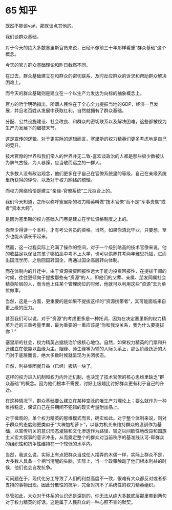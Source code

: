 

# 65 知乎

既然不能谈чай，那就谈点其他的。

我们谈群众基础。

对于今天的绝大多数塞里斯官员来说，已经不像前三十年那样看重“群众基础”这个概念。

今天的官方群众基础理论和昨日截然不同。

在过去，群众基础建立在和群众的密切联系、及时反应群众的诉求和帮助群众解决困难上。

而今天的群众基础则是建立在一个以生产力发达为向标的抽象概念上。

官方的哲学明确指出，所谓人民性在于全心全力提振当地的GDP，经济一旦发展，并且老百姓从发展中获取红利，自然就拥有了群众基础。

分配、公共设施建设、社会改良、和群众的密切联系以及解决困难，这些都被视为生产力发展下的细枝末节。

这是宣传的逻辑，对于更实际的逻辑而言，塞里斯的权力精英们更多考虑地是自己的竞升。

技术官僚的世界和我们常人的世界并无二致-喜欢谈政治的人都是那些极少数被认为脾气古怪，为人暴躁，应当敬而远之的一群人。

大多数人没有政治观念，他们更多在乎自己在官僚系统里的等级，自己在亲缘系统里所获得的评价，以及对于权力网络的梳理。

而权力网络恰恰是建立“亲缘-官僚系统”二元拟合上的。

我们今天知道，之所以称呼塞里斯的权力精英叫做“技术官僚”而不是“军事贵族”或者“资本大鳄”。

是因为塞里斯的权力基础入门卷是建立在学位资格制度之上的。

你至少得读一个本科，才有考公务员的资格。当然，如果你清北毕业，只要想，至少也能从镇长干起来。

然而，这一过程实际上充满了操作的空间，对于一个级别略高的技术官僚来说，他的收益足以保证其孩子哪怕高中考不上大学，也可以供养其考两年雅思托福，进而出国混学历，之后回国转国企，再通过国企高层转向体制。

而在体制内的升迁中，由于资源投资回报性远大于能力投资回报性，在提拔干部的时候，往往更倾向于提拔那些有“资源”的人，即他们的父辈、亲属、朋友同属社会精英阶层的人，而当他上任某个管理岗位的时候，他就可以利用这些“资源”去为单位做事。

当然，这是一方面，更重要的是如果不提拔这样的“资源携带者”，其可能面临来自更上级的压力。

甚至我们可以说，对于“资源”的考虑更多是一种托词，因为在决定塞里斯的权力精英升迁的三重考量里面，最为重要的一重应该是“你和我没关系，我为什么要提拔你？”

塞里斯的社会，权力精英占据统治阶级核心地位。自然，如果权力精英的门票和升迁建立在依靠以血缘为主，姻缘、师生缘等为辅的人际关系上，那么阶级跃迁的大门对于底层而言，绝大多数时候就呈现为关闭状态。

自然，利益集团就日益（已经）板结一块了。

这样的权力进入机制和权力内升迁机制，也决定了技术官僚的核心思维里缺乏“群众基础”的概念。因为他们根本不需要，讨好上级越比讨好群众更有利于自己的升迁。

在这种情况下，群众基础要么建立在某种空泛的唯生产力理论上；要么就作为一种维持稳定，保证自己在任期间不犯错的现实考量附加品上。

对于微观的，单个权力精英的思维模式而言，确实如此。对于整个体制来说，则对于群众的态度则更类似于“大棒加胡萝卜”，以暴力机关来维持群众的温驯作为基础，以宣传机关的意识形态灌输和文化渗透作为路径，辅之以间歇性地改良和国族主义宏大叙事的意识冲击，从而奠定整个的群众对当前秩序的基准线认可-即群众的组织性和抗争性维持在一个较低的水平内。

当然，我这么说，实际上有点把群众当成任人摆弄的木偶一样，实际上群众不是，大多数人具备一个相当清醒的头脑，实际上，当一个政策触动了他们根本利益的时候，他们也会自发抗争。

可问题在于，现代化分工导致了人们的利益高度不一致，很难有大众都反对或者都支持的事物出现。因此分散性的抗争，完全对抗不了系统性的权力精英组织。

尽管如此，大众对于体系的认识还是深刻的，你无法从绝大多数底层那里套到两句对于权力精英的好话。这是属于人民群众的一种心照不宣的默契。
